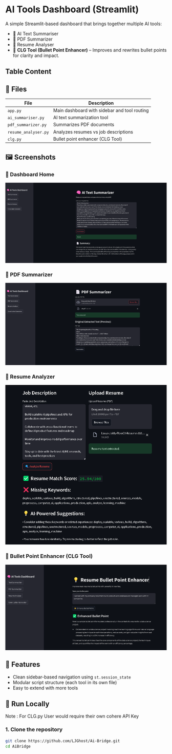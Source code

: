 # AI Tools Dashboard (Streamlit)

A simple Streamlit-based dashboard that brings together multiple AI tools:

- 📝 AI Text Summariser
- 📄 PDF Summarizer
- 📂 Resume Analyser
- 🧠 **CLG Tool (Bullet Point Enhancer)** – Improves and rewrites bullet points for clarity and impact.



## Table Content 

## 📁 Files

| File                | Description                                   |
|---------------------|-----------------------------------------------|
| `app.py`            | Main dashboard with sidebar and tool routing  |
| `ai_summariser.py`  | AI text summarization tool                    |
| `pdf_summarizer.py` | Summarizes PDF documents                      |
| `resume_analyser.py`| Analyzes resumes vs job descriptions          |
| `clg.py`            | Bullet point enhancer (CLG Tool)              |


## 🖼️ Screenshots

### 🔹 Dashboard Home
![Dashboard](assets/2.png)

### 🔹 PDF Summarizer
![PDF Summarizer](assets/1.png)

### 🔹 Resume Analyzer
![Resume Analyzer](assets/4.png)

### 🔹 Bullet Point Enhancer (CLG Tool)
![Bullet Enhancer](assets/3.png)




## 🔧 Features

- Clean sidebar-based navigation using `st.session_state`
- Modular script structure (each tool in its own file)
- Easy to extend with more tools

## 🚀 Run Locally



Note : For CLG.py User would require their own cohere API Key 

### 1. Clone the repository

```bash
git clone https://github.com/LJGhost/Ai-Bridge.git
cd AiBridge

